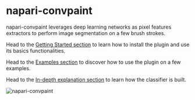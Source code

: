 # napari-convpaint

napari-convpaint leverages deep learning networks as pixel features extractors to perform image segmentation on a few brush strokes.

Head to the [Getting Started section](https://guiwitz.github.io/napari-convpaint/book/Installation.html) to learn how to install the plugin and use its basics functionalities.

Head to the [Examples section](https://guiwitz.github.io/napari-convpaint/book/Timelapse.html) to discover how to use the plugin on a few examples.

Head to the [In-depth explanation section](https://guiwitz.github.io/napari-convpaint/book/Description.html) to learn how the classifier is built.

![napari-convpaint](https://github.com/guiwitz/napari-convpaint/raw/main/images/convpaint.gif)
